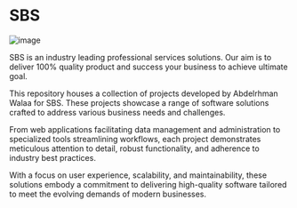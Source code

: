 # SBS

![image](https://github.com/AbdelrhmanWalaa/SBS/assets/44446382/223c0349-9356-4f6f-a70a-692e826868f8)

SBS is an industry leading professional services solutions. Our aim is to deliver 100% quality product
and success your business to achieve ultimate goal.

This repository houses a collection of projects developed by Abdelrhman Walaa for SBS. These projects showcase a range of software solutions crafted to address various business needs and challenges. 

From web applications facilitating data management and administration to specialized tools streamlining workflows, each project demonstrates meticulous attention to detail, robust functionality, and adherence to industry best practices.

With a focus on user experience, scalability, and maintainability, these solutions embody a commitment to delivering high-quality software tailored to meet the evolving demands of modern businesses.
